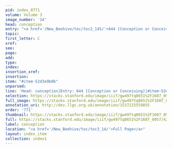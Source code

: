 ```yaml
---
pid: index_0771
volume: Volume 3
image_number: '14'
head: conception
entry: "<a href='/New_Beehive/toc/toc2_145/'>644 [Conception or Conceiving]</a>"
topic: 
first_letter: C
xref: 
see: 
page: 
add: 
type: 
index: 
insertion_xref: 
insertion: 
item: "#item-52d3e9b0b"
unparsed: 
line: 'Head: conception|Entry: 644 [Conception or Conceiving]|#item-52d3e9b0b'
selection: https://stacks.stanford.edu/image/iiif/gw497tq8651%2F1607_0957/429,1593,535,124/full/0/default.jpg
full_image: https://stacks.stanford.edu/image/iiif/gw497tq8651%2F1607_0957/full/full/0/default.jpg
annotation_uri: http://dev.llgc.org.uk/annotation/1537215559855
order: '771'
thumbnail: https://stacks.stanford.edu/image/iiif/gw497tq8651%2F1607_0957/429,1593,535,124/150,/0/default.jpg
full: https://stacks.stanford.edu/image/iiif/gw497tq8651%2F1607_0957/429,1593,535,124/full/0/default.jpg
label: conception
location: "<a href='/New_Beehive/toc/toc3_14/'>Full Page</a>"
layout: index_item
collection: index1
---
```

